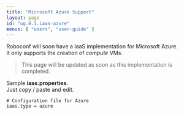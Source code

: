 ```yaml
---
title: "Microsoft Azure Support"
layout: page
id: "ug.0.1.iaas-azure"
menus: [ "users", "user-guide" ]
---
```


Roboconf will soon have a IaaS implementation for Microsoft Azure.  
It only supports the creation of *compute* VMs.

> This page will be updated as soon as this implementation is completed.

Sample **iaas.properties**.  
Just copy / paste and edit.

``` properties
# Configuration file for Azure
iaas.type = azure 
```
